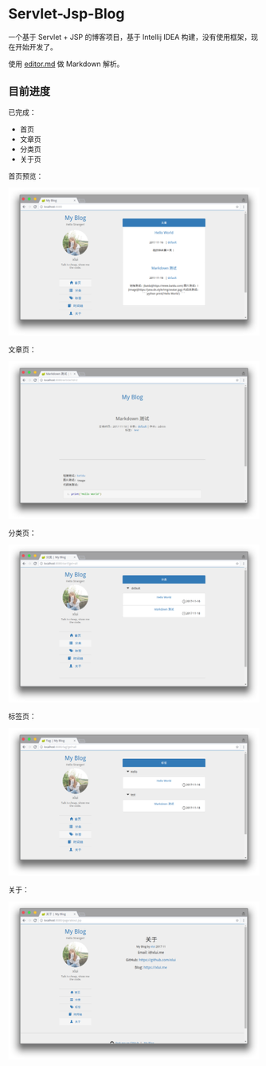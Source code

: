 # Servlet-Jsp-Blog

一个基于 Servlet + JSP 的博客项目，基于 Intellij IDEA 构建，没有使用框架，现在开始开发了。

使用 [editor.md](https://github.com/pandao/editor.md) 做 Markdown 解析。

## 目前进度

已完成：

- 首页
- 文章页
- 分类页
- 关于页

首页预览：

![首页](Images/index.png)

文章页：

![文章](Images/article.png)

分类页：

![分类](Images/sort.png)

标签页：

![标签](Images/tag.png)

关于：

![关于](Images/about.png)
